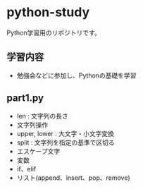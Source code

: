 # python-study
Python学習用のリポジトリです。

## 学習内容
- 勉強会などに参加し、Pythonの基礎を学習

## part1.py
- len : 文字列の長さ
- 文字列操作
- upper, lower : 大文字・小文字変換
- split : 文字列を指定の基準で区切る
- エスケープ文字
- 変数
- if、elif
- リスト(append、insert、pop、remove)
